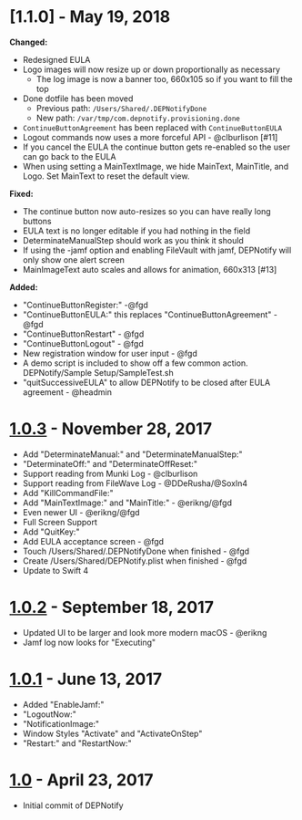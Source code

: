 # [1.1.0] - May 19, 2018

**Changed:**

* Redesigned EULA
* Logo images will now resize up or down proportionally as necessary
  * The log image is now a banner too, 660x105 so if you want to fill the top
* Done dotfile has been moved
  * Previous path: `/Users/Shared/.DEPNotifyDone`
  * New path: `/var/tmp/com.depnotify.provisioning.done`
* `ContinueButtonAgreement` has been replaced with `ContinueButtonEULA`
* Logout commands now uses a more forceful API - @clburlison [#11]
* If you cancel the EULA the continue button gets re-enabled so the user can go back to the EULA
* When using setting a MainTextImage, we hide MainText, MainTitle, and Logo. Set MainText to reset the default view.

**Fixed:**

* The continue button now auto-resizes so you can have really long buttons
* EULA text is no longer editable if you had nothing in the field
* DeterminateManualStep should work as you think it should
* If using the -jamf option and enabling FileVault with jamf, DEPNotify will only show one alert screen
* MainImageText auto scales and allows for animation, 660x313 [#13]

**Added:**

* "ContinueButtonRegister:" -@fgd
* "ContinueButtonEULA:" this replaces "ContinueButtonAgreement" - @fgd
* "ContinueButtonRestart" - @fgd
* "ContinueButtonLogout" - @fgd
* New registration window for user input - @fgd
* A demo script is included to show off a few common action. DEPNotify/Sample Setup/SampleTest.sh
* "quitSuccessiveEULA" to allow DEPNotify to be closed after EULA agreement - @headmin

# [1.0.3] - November 28, 2017

* Add "DeterminateManual:" and "DeterminateManualStep:"
* "DeterminateOff:" and "DeterminateOffReset:"
* Support reading from Munki Log - @clburlison
* Support reading from FileWave Log - @DDeRusha/@Soxln4
* Add "KillCommandFile:"
* Add "MainTextImage:" and "MainTitle:" - @erikng/@fgd
* Even newer UI - @erikng/@fgd
* Full Screen Support
* Add "QuitKey:"
* Add EULA acceptance screen - @fgd
* Touch /Users/Shared/.DEPNotifyDone when finished - @fgd
* Create /Users/Shared/DEPNotify.plist when finished - @fgd
* Update to Swift 4

# [1.0.2] - September 18, 2017

* Updated UI to be larger and look more modern macOS - @erikng
* Jamf log now looks for "Executing"

# [1.0.1] - June 13, 2017

* Added "EnableJamf:"
* "LogoutNow:"
* "NotificationImage:"
* Window Styles "Activate" and "ActivateOnStep"
* "Restart:" and "RestartNow:"

# [1.0] - April 23, 2017

* Initial commit of DEPNotify

<!-- Links -->
[README]: https://gitlab.com/Mactroll/DEPNotify/blob/master/README.md
[1.0]: https://gitlab.com/Mactroll/DEPNotify/tags/version-1.0
[1.0.1]: https://gitlab.com/Mactroll/DEPNotify/tags/version-1.0.1
[1.0.2]: https://gitlab.com/Mactroll/DEPNotify/tags/1.0.2
[1.0.3]: https://gitlab.com/Mactroll/DEPNotify/tags/1.0.3
[1.0.4]: https://gitlab.com/Mactroll/DEPNotify/tags/1.0.4
